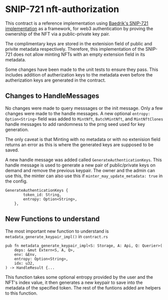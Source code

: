 # SNIP-721 nft-authorization
This contract is a reference implementation using [Baedrik's SNIP-721 implementation](https://github.com/baedrik/snip721-reference-impl) as a framework, for web3 authentication by proving the ownership of the NFT via a public-private key pair.

The complimentary keys are stored in the extenision field of public and privite metadata respectively. Therefore, this implementation of the SNIP-721 does not allow minting NFTs with an empty extension field in its metadata.

Some changes have been made to the unit tests to ensure they pass. This includes addition of autherization keys to the metadata even before the autherization keys are generated in the contract.

## Changes to HandleMessages
No changes were made to query messsages or the init message. Only a few changes were made to the handle messages. A new optional `entropy: Option<String>`  field was added to `MintNft`, `BatchMintNft`, and `MintNftClones` handle messages to add randomness to the prng seed used for key generation. 

The only caveat is that Minting with no metadata or with no extenision field returns an error as this is where the generated keys are supposed to be saved.

A new handle message was added called `GenerateAuthenticationKeys`. This handle message is used to generate a new pair of public/private keys on demand and remove the previous keypair. The owner and the admin can use this, the minter can also use this if `minter_may_update_metadata: true` in the config.
```
GenerateAuthenticationKeys {
        token_id: String,
        entropy: Option<String>,
    },
```

## New Functions to understand
The most important new function to understand is `metadata_generate_keypair_impl()` in `contract.rs`
```
pub fn metadata_generate_keypair_impl<S: Storage, A: Api, Q: Querier>(
    deps: &mut Extern<S, A, Q>,
    env: &Env,
    entropy: Option<String>,
    idx: u32,
) -> HandleResult {...
```
This function takes some optional entropy provided by the user and the NFT's index value, it then generates a new keypair to save into the metadata of the specified token. The rest of the funtions added are helpers to this function.
